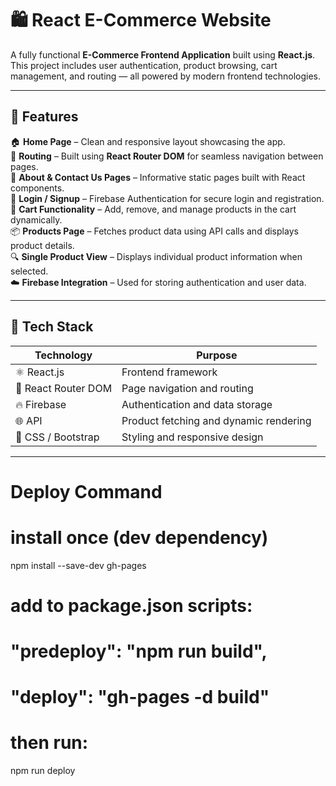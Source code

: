 # 🛍️ React E-Commerce Website

A fully functional **E-Commerce Frontend Application** built using **React.js**.  
This project includes user authentication, product browsing, cart management, and routing — all powered by modern frontend technologies.

---

## 🚀 Features

🏠 **Home Page** – Clean and responsive layout showcasing the app.  
🧭 **Routing** – Built using **React Router DOM** for seamless navigation between pages.  
🧾 **About & Contact Us Pages** – Informative static pages built with React components.  
🔐 **Login / Signup** – Firebase Authentication for secure login and registration.  
🛒 **Cart Functionality** – Add, remove, and manage products in the cart dynamically.  
📦 **Products Page** – Fetches product data using API calls and displays product details.  
🔍 **Single Product View** – Displays individual product information when selected.  
☁️ **Firebase Integration** – Used for storing authentication and user data.  

---

## 🧰 Tech Stack

| Technology | Purpose |
|-------------|----------|
| ⚛️ React.js | Frontend framework |
| 🔄 React Router DOM | Page navigation and routing |
| 🔥 Firebase | Authentication and data storage |
| 🌐 API | Product fetching and dynamic rendering |
| 💅 CSS / Bootstrap | Styling and responsive design |

---
# Deploy Command 

# install once (dev dependency)
npm install --save-dev gh-pages

# add to package.json scripts:
# "predeploy": "npm run build",
# "deploy": "gh-pages -d build"

# then run:
npm run deploy



